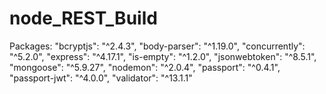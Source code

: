 # node_REST_Build

Packages:
  "bcryptjs": "^2.4.3",
  "body-parser": "^1.19.0",
  "concurrently": "^5.2.0",
  "express": "^4.17.1",
  "is-empty": "^1.2.0",
  "jsonwebtoken": "^8.5.1",
  "mongoose": "^5.9.27",
  "nodemon": "^2.0.4",
  "passport": "^0.4.1",
  "passport-jwt": "^4.0.0",
  "validator": "^13.1.1"
